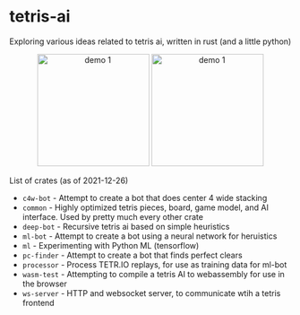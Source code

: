 # tetris-ai

Exploring various ideas related to tetris ai, written in rust (and a little python)

<p align="center">
<img src="./demo-1.webp" alt="demo 1" height="200" />
<img src="./demo-2.webp" alt="demo 1" height="200" />
</p>

List of crates (as of 2021-12-26)

- `c4w-bot` - Attempt to create a bot that does center 4 wide stacking
- `common` - Highly optimized tetris pieces, board, game model, and AI interface. Used by pretty much every other crate
- `deep-bot` - Recursive tetris ai based on simple heuristics
- `ml-bot` - Attempt to create a bot using a neural network for heruistics
- `ml` - Experimenting with Python ML (tensorflow)
- `pc-finder` - Attempt to create a bot that finds perfect clears
- `processor` - Process TETR.IO replays, for use as training data for ml-bot
- `wasm-test` - Attempting to compile a tetris AI to webassembly for use in the browser
- `ws-server` - HTTP and websocket server, to communicate wtih a tetris frontend
